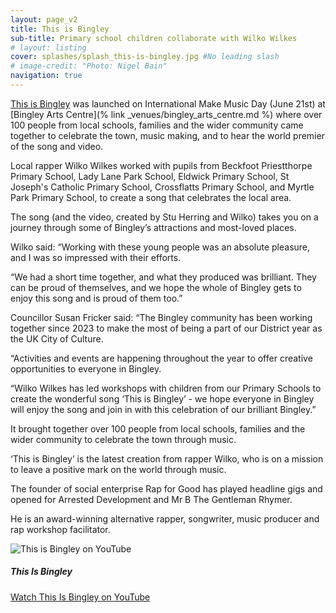 ```yaml
---
layout: page_v2
title: This is Bingley
sub-title: Primary school children collaborate with Wilko Wilkes
# layout: listing
cover: splashes/splash_this-is-bingley.jpg #No leading slash
# image-credit: "Photo: Nigel Bain"
navigation: true
---
```


[This is Bingley<i class="fa fa-external-link" aria-hidden="true"></i>](https://www.youtube.com/watch?v=-x_-RAlYt_w) was launched on International Make Music Day (June 21st) at [Bingley Arts Centre](% link _venues/bingley_arts_centre.md %) where over 100 people from local schools, families and the wider community came together to celebrate the town, music making, and to hear the world premier of the song and video.

Local rapper Wilko Wilkes worked with pupils from Beckfoot Priestthorpe Primary School, Lady Lane Park School, Eldwick Primary School, St Joseph's Catholic Primary School, Crossflatts Primary School, and Myrtle Park Primary School, to create a song that celebrates the local area. 

The song (and the video, created by Stu Herring and Wilko) takes you on a journey through some of Bingley’s attractions and most-loved places.

Wilko said: “Working with these young people was an absolute pleasure, and I was so impressed with their efforts. 

“We had a short time together, and what they produced was brilliant. They can be proud of themselves, and we hope the whole of Bingley gets to enjoy this song and is proud of them too.” 

Councillor Susan Fricker said: “The Bingley community has been working together since 2023 to make the most of being a part of our District year as the UK City of Culture. 

“Activities and events are happening throughout the year to offer creative opportunities to everyone in Bingley. 

“Wilko Wilkes has led workshops with children from our Primary Schools to create the wonderful song ‘This is Bingley’ - we hope everyone in Bingley will enjoy the song and join in with this celebration of our brilliant Bingley.”

It brought together over 100 people from local schools, families and the wider community to celebrate the town through music.

‘This is Bingley’ is the latest creation from rapper Wilko, who is on a mission to leave a positive mark on the world through music.

The founder of social enterprise Rap for Good has played headline gigs and opened for Arrested Development and Mr B The Gentleman Rhymer.

He is an award-winning alternative rapper, songwriter, music producer and rap workshop facilitator.

<div class="row row-cols-1 row-cols-lg-3 row-col-md-3 row-col-sm-2 g-4">
    <div class="col">
        <div class="card h-100">
            <img src="{{ site.baseurl }}/assets/images/this-is-bingley-video.jpg" class="img-fluid rounded-start p-0" alt="This is Bingley on YouTube">
            <div class="card-body">
                <h5 class="card-title">This Is Bingley</h5>
                <a href="https://www.youtube.com/watch?v=-x_-RAlYt_w" class="stretched-link">Watch This Is Bingley on YouTube</a>
            </div>
        </div>
    </div>
</div><!-- row -->
